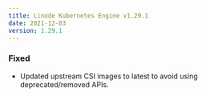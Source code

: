 ```yaml
---
title: Linode Kubernetes Engine v1.29.1
date: 2021-12-03
version: 1.29.1
---
```


### Fixed

- Updated upstream CSI images to latest to avoid using deprecated/removed APIs.